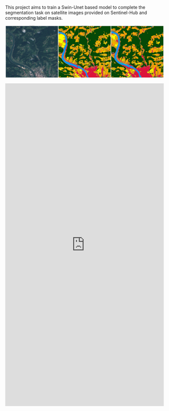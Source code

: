 This project aims to train a Swin-Unet based model to complete the segmentation task on satellite images provided on Sentinel-Hub and corresponding label masks.



![image](https://github.com/mantisc/satellite_image_segmentation_Swin_Unet/blob/main/image_versus_mask.png)
<iframe src="https://wandb.ai/mantiscricket/satellite_image_segmentation/reports/Metric-monitor-on-satellite-image-segmentation--VmlldzoyNDEzMDAy" style="border:none;height:1024px;width:100%">
